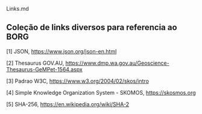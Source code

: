 Links.md

## Coleção de links diversos para referencia ao BORG

[1] JSON, <https://www.json.org/json-en.html>

[2] Thesaurus GOV.AU, <https://www.dmp.wa.gov.au/Geoscience-Thesaurus-GeMPet-1564.aspx>

[3] Padrao W3C, <https://www.w3.org/2004/02/skos/intro>

[4] Simple Knowledge Organization System - SKOMOS, <https://skosmos.org>

[5] SHA-256, <https://en.wikipedia.org/wiki/SHA-2>



